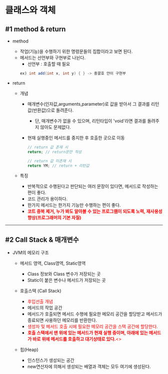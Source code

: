 # 클래스와 객체

## #1 method & return

- method

  - 작업(기능)을 수행하기 위한 명령문들의 집합이라고 보면 된다.
  - 메서드는 선언부와 구현부로 나뉜다.
    - 선언부 : 호출할 때 필요
    ```java
    ex) int add(int x, int y) { } -> 중괄호 안이 구현부
    ```

- return

  - 개념

    - 매개변수(인자값,arguments,parameter)로 값을 받아서 그 결과를 리턴값(반환값)으로 돌려준다.
      - 단, 매개변수가 없을 수 있으며, 리턴타입이 'void'라면 결과를 돌려주지 않아도 문제없다.
    - 현재 실행중인 메서드를 중지한 후 호출한 곳으로 이동

      ```java
      // return 값 존재 시
      return; // return문만 작성

      // return 값 미존재 시
      return YM; // return + 리턴값
      ```

  - 특징
    - 반복적으로 수행된다고 판단되는 여러 문장이 있다면, 메서드로 작성하는 편이 좋다.
    - 코드 관리가 용이하다.
    - 한가지 메서드는 한가지 기능만 수행하는 편이 좋다.
    - <span style="color:red">**코트 중복 제거, 누가 봐도 알아볼 수 있는 프로그램이 되도록 노력, 재사용성 향상(프로그래머의 기본 자질)**</span>

---

## #2 Call Stack & 매개변수

- JVM의 메모리 구조

  - 메서드 영역, Class영역, Static영역

    - Class 정보와 Class 변수가 저장되는 곳
    - Static이 붙은 변수나 메서드가 저장되는 곳

  - 호출스택 (Call Stack)

    - <span style="color:red">후입선출 개념</span>
    - 메서드의 작업 공간
    - 메서드가 호출되면 메서드 수행에 필요한 메모리 공간을 할당받고 메서드가 종료되면 사용하던 메모리를 반환한다.
    - <span style="color:red">생성자 및 메서드 호출 시에 필요한 메모리 공간을 스택 공간에 할당한다.</span>
    - <span style="color:red">**호출 스택에서 맨 위에 있는 메서드가 현재 실행 중이며, 아래에 있는 메서드가
      바로 위에 메서드를 호출하고 대기상태로 있다.**<>

  - 힙(Heap)
    - 인스턴스가 생성되는 공간
    - new연산자에 의해서 생성되는 배열과 객체는 모두 여기에 생성된다.

